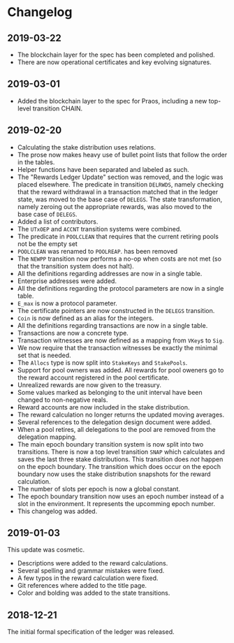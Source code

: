 # Changelog

## 2019-03-22
- The blockchain layer for the spec has been completed and polished.
- There are now operational certificates and key evolving signatures.

## 2019-03-01
- Added the blockchain layer to the spec for Praos, including a new top-level transition CHAIN.

## 2019-02-20
- Calculating the stake distribution uses relations.
- The prose now makes heavy use of bullet point lists that follow the order in the tables.
- Helper functions have been separated and labeled as such.
- The "Rewards Ledger Update" section was removed, and the logic was placed elsewhere.
The predicate in transition `DELRWDS`, namely checking that the reward withdrawal in a transaction
matched that in the ledger state, was moved to the base case of `DELEGS`.
The state transformation, namely zeroing out the appropriate rewards,
was also moved to the base case of `DELEGS`.
- Added a list of contributors.
- The `UTxOEP` and `ACCNT` transition systems were combined.
- The predicate in `POOLCLEAN` that requires that the current retiring pools not be the empty set
- `POOLCLEAN` was renamed to `POOLREAP`.
has been removed
- The `NEWPP` transition now performs a no-op when costs are not met
(so that the transition system does not halt).
- All the definitions regarding addresses are now in a single table.
- Enterprise addresses were added.
- All the definitions regarding the protocol parameters are now in a single table.
- `E_max` is now a protocol parameter.
- The certificate pointers are now constructed in the `DELEGS` transition.
- `Coin` is now defined as an alias for the integers.
- All the definitions regarding transactions are now in a single table.
- Transactions are now a concrete type.
- Transaction witnesses are now defined as a mapping from `VKey`s to `Sig`.
- We now require that the transaction witnesses be exactly the minimal set that is needed.
- The `Allocs` type is now split into `StakeKeys` and `StakePools`.
- Support for pool owners was added. All rewards for pool oweners go to the reward account
registered in the pool certificate.
- Unrealized rewards are now given to the treasury.
- Some values marked as belonging to the unit interval have been changed to non-negative reals.
- Reward accounts are now included in the stake distribution.
- The reward calculation no longer returns the updated moving averages.
- Several references to the delegation design document were added.
- When a pool retires, all delegations to the pool are removed from the delegation mapping.
- The main epoch boundary transition system is now split into two transitions.
There is now a top level transition `SNAP` which calculates and saves the last three stake distributions.
This transition does _not_ happen on the epoch boundary.
The transition which does occur on the epoch boundary now uses the stake distribution snapshots
for the reward calculation.
- The number of slots per epoch is now a global constant.
- The epoch boundary transition now uses an epoch number instead of a slot in the environment.
It represents the upcomming epoch number.
- This changelog was added.


## 2019-01-03
This update was cosmetic. 

- Descriptions were added to the reward calculations.
- Several spelling and grammar mistakes were fixed.
- A few typos in the reward calculation were fixed.
- Git references where added to the title page.
- Color and bolding was added to the state transitions.

## 2018-12-21
The initial formal specification of the ledger was released.
